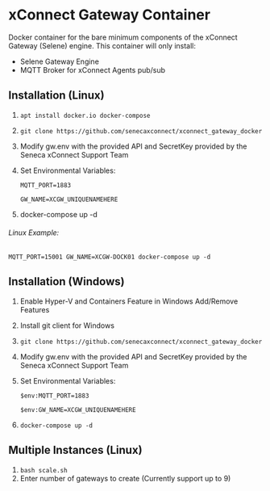 # xConnect Gateway Container 
Docker container for the bare minimum components of the xConnect Gateway (Selene) engine. 
This container will only install:
- Selene Gateway Engine
- MQTT Broker for xConnect Agents pub/sub

## Installation (Linux)

1. `apt install docker.io docker-compose`
2. `git clone https://github.com/senecaxconnect/xconnect_gateway_docker`
3. Modify gw.env with the provided API and SecretKey provided by the Seneca xConnect Support Team
4. Set Environmental Variables:

    `MQTT_PORT=1883` 
    
    `GW_NAME=XCGW_UNIQUENAMEHERE` 

5. docker-compose up -d

###### Linux Example: 
`MQTT_PORT=15001 GW_NAME=XCGW-DOCK01 docker-compose up -d`

## Installation (Windows)
1. Enable Hyper-V and Containers Feature in Windows Add/Remove Features
2. Install git client for Windows
3. `git clone https://github.com/senecaxconnect/xconnect_gateway_docker`
4. Modify gw.env with the provided API and SecretKey provided by the Seneca xConnect Support Team
5. Set Environmental Variables:
    
    `$env:MQTT_PORT=1883`

    `$env:GW_NAME=XCGW_UNIQUENAMEHERE`
6. `docker-compose up -d`


## Multiple Instances (Linux)

1. `bash scale.sh`
2. Enter number of gateways to create (Currently support up to 9)




